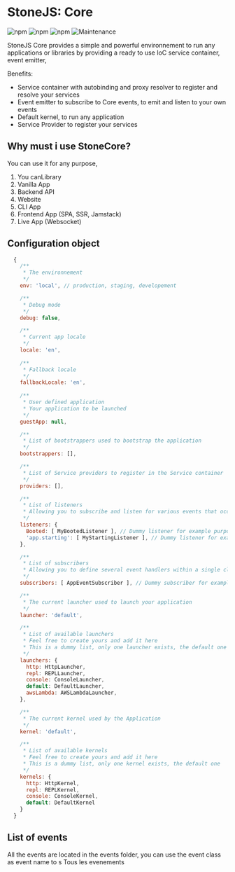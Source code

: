 # StoneJS: Core

![npm](https://img.shields.io/npm/l/@stone-js/core)
![npm](https://img.shields.io/npm/v/@stone-js/core)
![npm](https://img.shields.io/npm/dm/@stone-js/core)
![Maintenance](https://img.shields.io/maintenance/yes/2023)

StoneJS Core provides a simple and powerful environnement to run any applications or libraries by providing a ready to use
IoC service container, event emitter,

Benefits:
- Service container with autobinding and proxy resolver to register and resolve your services
- Event emitter to subscribe to Core events, to emit and listen to your own events
- Default kernel, to run any application
- Service Provider to register your services

## Why must i use StoneCore?
You can use it for any purpose,
1. You canLibrary
2. Vanilla App
3. Backend API
4. Website
5. CLI App
6. Frontend App (SPA, SSR, Jamstack)
7. Live App (Websocket)

## Configuration object
```js
  {
    /**
     * The environnement
     */
    env: 'local', // production, staging, developement

    /**
     * Debug mode
     */
    debug: false,

    /**
     * Current app locale
     */
    locale: 'en',
    
    /**
     * Fallback locale
     */
    fallbackLocale: 'en',
    
    /**
     * User defined application
     * Your application to be launched
     */
    guestApp: null,

    /**
     * List of bootstrappers used to bootstrap the application
     */
    bootstrappers: [],

    /**
     * List of Service providers to register in the Service container
     */
    providers: [],

    /**
     * List of listeners
     * Allowing you to subscribe and listen for various events that occur within your application
     */
    listeners: {
      Booted: [ MyBootedListener ], // Dummy listener for example purpose
      'app.starting': [ MyStartingListener ], // Dummy listener for example purpose
    },

    /**
     * List of subscribers
     * Allowing you to define several event handlers within a single class
     */
    subscribers: [ AppEventSubscriber ], // Dummy subscriber for example purpose

    /**
     * The current launcher used to launch your application
     */
    launcher: 'default',

    /**
     * List of available launchers
     * Feel free to create yours and add it here
     * This is a dummy list, only one launcher exists, the default one
     */
    launchers: {
      http: HttpLauncher,
      repl: REPLLauncher,
      console: ConsoleLauncher,
      default: DefaultLauncher,
      awsLambda: AWSLambdaLauncher,
    },

    /**
     * The current kernel used by the Application
     */
    kernel: 'default',

    /**
     * List of available kernels
     * Feel free to create yours and add it here
     * This is a dummy list, only one kernel exists, the default one
     */
    kernels: {
      http: HttpKernel,
      repl: REPLKernel,
      console: ConsoleKernel,
      default: DefaultKernel
    }
  }
```

## List of events

All the events are located in the events folder, you can use the event class as event name to s
Tous les evenements